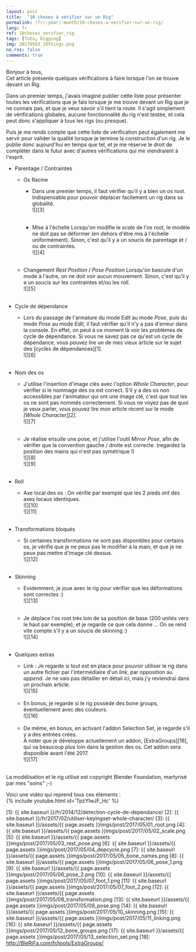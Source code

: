 ```yaml
---
layout: post
title:  "10 choses à vérifier sur un Rig"
permalink: /fr/:year/:month/10-choses-a-verifier-sur-un-rig/
lang: fr
ref: 10choses_verifier_rig
tags: [Tuto, Rigging]
img: 20170503_10things.png
no_rss: false
comments: true
---
```


Bonjour à tous,  
Cet article présente quelques vérifications à faire lorsque l'on se trouve devant un Rig.  

Dans un premier temps, j'avais imaginé publier cette liste pour présenter toutes les vérifications que je fais lorsque je me trouve devant un Rig que je ne connais pas, et que je veux savoir s'il tient la route. Il s'agit simplement de vérifications globales, aucune fonctionnalité du rig n'est testée, et cela peut donc s'appliquer à tous les rigs (ou presque).  

Puis je me rends compte que cette liste de vérification peut également me servir pour valider la qualité lorsque je termine la construction d'un rig. Je le publie donc aujourd'hui en temps que tel, et je me réserve le droit de compléter dans le futur avec d'autres vérifications qui me viendraient à l'esprit.

* Parentage / Contraintes
  * Os Racine
    * Dans une premier temps, il faut vérifier qu'il y a bien un os root. Indispensable pour pouvoir déplacer facilement un rig dans sa globalité.  
    ![][3]  
		<br/>

    * Mise à l'échelle
    Lorsqu'on modifie le _scale_ de l'os root, le modèle ne doit pas se déformer (en dehors d'être mis à l'échelle uniformément). Sinon, c'est qu'il y a un soucis de parentage et / ou de contraintes.  
    ![][4]  
		<br/>

  * Changement _Rest Position_ / _Pose Position_
    Lorsqu'on bascule d'un mode à l'autre, on ne doit voir aucun mouvement. Sinon, c'est qu'il y a un soucis sur les contraintes et/ou les _roll_.  
    ![][5]  
		<br/>

* Cycle de dépendance
  * Lors du passage de l'armature du mode _Edit_ au mode _Pose_, puis du mode _Pose_ au mode _Edit_, il faut vérifier qu'il n'y a pas d'erreur dans la console. En effet, on peut à ce moment là voir les problèmes de cycle de dépendance. Si vous ne savez pas ce qu'est un cycle de dépendance, vous pouvez lire un de mes vieux article sur le sujet des [cycles de dépendances][1].  
	![][6]  
	<br/>

* Nom des os
  * J'utilise l'insertion d'image clés avec l'option _Whole Character_, pour vérifier si le nommage des os est correct. S'il y a des os non accessibles par l'animateur qui ont une image clé, c'est que tout les os ne sont pas nommés correctement. Si vous ne voyez pas de quoi je veux parler, vous pouvez lire mon article récent sur le mode _[Whole Character][2]_.  
	![][7]  
	<br/>

  * Je réalise ensuite une pose, et j'utilise l'outil _Mirror Pose_, afin de vérifier que la convention gauche / droite est correcte. (regardez la position des mains qui n'est pas symétrique !)  
  	![][8]<br/>	![][9]  
		<br/>

* Roll
  * Axe local des os : On vérifie par exemple que les 2 pieds ont des axes locaux identiques.  
  ![][10]<br/>	![][11]  
	<br/>

* Transformations bloqués
  * Si certaines transformations ne sont pas disponibles pour certains os, je vérifie que je ne peux pas le modifier à la main, et que je ne peux pas mettre d'image clé dessus.  
	![][12]  
	<br/>

* Skinning
  * Evidemment, je joue avec le rig pour vérifier que les déformations sont correctes :)  
	![][13]  
	<br/>

  * Je déplace l'os root très loin de sa position de base (200 unités vers le haut par exemple), et je regarde ce que cela donne ... On se rend vite compte s'il y a un soucis de skinning :)  
	![][14]  
	<br/>

* Quelques extras
	*	Link : Je regarde si tout est en place pour pouvoir utiliser le rig dans un autre fichier par l'intermédiaire d'un _link_, par opposition au _append_. Je ne vais pas détailler en détail ici, mais j'y reviendrai dans un prochain article.  
	![][15]  
	<br/>

	*	En bonus, je regarde si le rig possède des bone groups, éventuellement avec des couleurs.  
	![][16]  
	<br/>

  * De même, en bonus, en activant l'addon Selection Set, je regarde s'il y a des entrées crées.  
	A noter que je développe actuellement un addon, [ExtraGroups][18], qui va beaucoup plus loin dans la gestion des os. Cet addon sera disponible avant l'été 2017.  
	![][17]  
	<br/>

La modélisation et le rig utilisé est copyright Blender Foundation, martyrisé par mes "soins" ;-)  

Voici une vidéo qui reprend tous ces éléments :  
{% include youtube.html id='TpzYlwJF_Hc' %}


[1]: {{ site.baseurl }}/fr/2014/12/detection-cycle-de-dependance/
[2]: {{ site.baseurl }}/fr/2017/02/utiliser-keyingset-whole-character/
[3]: {{ site.baseurl }}/assets/{{ page.assets }}imgs/post/2017/05/01_root.png
[4]: {{ site.baseurl }}/assets/{{ page.assets }}imgs/post/2017/05/02_scale.png
[5]: {{ site.baseurl }}/assets/{{ page.assets }}imgs/post/2017/05/03_rest_pose.png
[6]: {{ site.baseurl }}/assets/{{ page.assets }}imgs/post/2017/05/04_depcycle.png
[7]: {{ site.baseurl }}/assets/{{ page.assets }}imgs/post/2017/05/05_bone_names.png
[8]: {{ site.baseurl }}/assets/{{ page.assets }}imgs/post/2017/05/06_pose_1.png
[9]: {{ site.baseurl }}/assets/{{ page.assets }}imgs/post/2017/05/06_pose_2.png
[10]: {{ site.baseurl }}/assets/{{ page.assets }}imgs/post/2017/05/07_foot_1.png
[11]: {{ site.baseurl }}/assets/{{ page.assets }}imgs/post/2017/05/07_foot_2.png
[12]: {{ site.baseurl }}/assets/{{ page.assets }}imgs/post/2017/05/08_transformation.png
[13]: {{ site.baseurl }}/assets/{{ page.assets }}imgs/post/2017/05/09_pose.png
[14]: {{ site.baseurl }}/assets/{{ page.assets }}imgs/post/2017/05/10_skinning.png
[15]: {{ site.baseurl }}/assets/{{ page.assets }}imgs/post/2017/05/11_linking.png
[16]: {{ site.baseurl }}/assets/{{ page.assets }}imgs/post/2017/05/12_bone_groups.png
[17]: {{ site.baseurl }}/assets/{{ page.assets }}imgs/post/2017/05/13_selection_set.png
[18]: http://BleRiFa.com/fr/tools/ExtraGroups/
